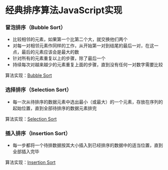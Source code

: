 # 经典排序算法JavaScript实现

### 冒泡排序（Bubble Sort）

* 比较相邻的元素，如果第一个比第二个大，就交换他们两个
* 对每一对相邻元素作同样的工作，从开始第一对到结尾的最后一对，在这一点，最后的元素应该会是最大的数
* 针对所有的元素重复以上的步骤，除了最后一个
* 持续每次对越来越少的元素重复上面的步骤，直到没有任何一对数字需要比较

算法实现：[Bubble Sort](./bubble.js)

### 选择排序（Selection Sort）

* 每一次从待排序的数据元素中选出最小（或最大）的一个元素，存放在序列的起始位置，直到全部待排序的数据元素排完

算法实现：[Selection Sort](./selection.js)

### 插入排序（Insertion Sort）

* 每一步都将一个待排数据按其大小插入到已经排序的数据中的适当位置，直到全部插入完毕

算法实现：[Insertion Sort](./insertion.js)